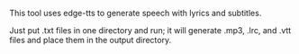 This tool uses edge-tts to generate speech with lyrics and subtitles.

Just put .txt files in one directory and run; it will generate .mp3, .lrc, and .vtt files and place them in the output directory.
